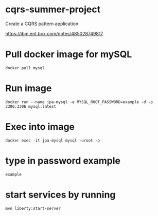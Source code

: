# cqrs-summer-project
Create a CQRS pattern application

https://ibm.ent.box.com/notes/485028749817

# Pull docker image for mySQL
`docker pull mysql`

# Run image
`docker run --name jpa-mysql -e MYSQL_ROOT_PASSWORD=example -d -p 3306:3306 mysql:latest`

# Exec into image
`docker exec -it jpa-mysql mysql -uroot -p`
# type in password example 
`example`

# start services by running 
`mvn liberty:start-server` 
